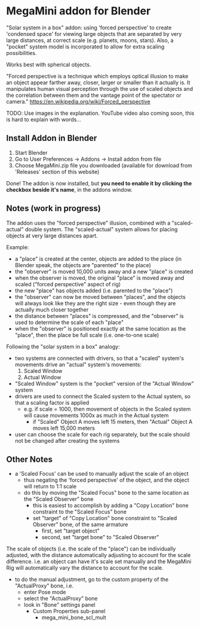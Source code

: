 # MegaMini addon for Blender
"Solar system in a box" addon: using 'forced perspective' to create 'condensed space' for viewing large objects that are separated by very large distances, at correct scale (e.g. planets, moons, stars). Also, a "pocket" system model is incorporated to allow for extra scaling possibilities.

Works best with spherical objects.

"Forced perspective is a technique which employs optical illusion to make an object appear farther away, closer, larger or smaller than it actually is. It manipulates human visual perception through the use of scaled objects and the correlation between them and the vantage point of the spectator or camera."
https://en.wikipedia.org/wiki/Forced_perspective

TODO: Use images in the explanation. YouTube video also coming soon, this is hard to explain with words...

## Install Addon in Blender
1) Start Blender
2) Go to User Preferences -> Addons -> Install addon from file
3) Choose MegaMini.zip file you downloaded (available for download from 'Releases' section of this website)

Done! The addon is now installed, but **you need to enable it by clicking the checkbox beside it's name**, in the addons window.

## Notes (work in progress)
The addon uses the "forced perspective" illusion, combined with a "scaled-actual" double system.
The "scaled-actual" system allows for placing objects at very large distances apart.

Example:
  - a "place" is created at the center, objects are added to the place (in Blender speak, the objects are "parented" to the place)
  - the "observer" is moved 10,000 units away and a new "place" is created
  - when the observer is moved, the original "place" is moved away and scaled ("forced perspective" aspect of rig)
  - the new "place" has objects added (i.e. parented to the "place")
  - the "observer" can now be moved between "places", and the objects will always look like they are the right size - even though they are actually much closer together
  - the distance between "places" is compressed, and the "observer" is used to determine the scale of each "place"
  - when the "observer" is positioned exactly at the same location as the "place", then the place be full scale (i.e. one-to-one scale)

Following the "solar system in a box" analogy:
- two systems are connected with drivers, so that a "scaled" system's movements drive an "actual" system's movements:
  1) Scaled Window
  2) Actual Window
- "Scaled Window" system is the "pocket" version of the "Actual Window" system
- drivers are used to connect the Scaled system to the Actual system, so that a scaling factor is applied
  - e.g. if scale = 1000, then movement of objects in the Scaled system will cause movements 1000x as much in the Actual system
    - if "Scaled" Object A moves left 15 meters, then "Actual" Object A moves left 15,000 meters
- user can choose the scale for each rig separately, but the scale should not be changed after creating the systems

## Other Notes
- a 'Scaled Focus' can be used to manually adjust the scale of an object
  - thus negating the 'forced perspective' of the object, and the object will return to 1:1 scale
  - do this by moving the "Scaled Focus" bone to the same location as the "Scaled Observer" bone
    - this is easiest to accomplish by adding a "Copy Location" bone constraint to the "Scaled Focus" bone
	- set "target" of "Copy Location" bone constraint to "Scaled Observer" bone, of the same armature
	  - first, set "target object"
	  - second, set "target bone" to "Scaled Observer"

The scale of objects (i.e. the scale of the "place") can be individually adjusted, with the distance automatically adjusting to account for the scale difference.
i.e. an object can have it's scale set manually and the MegaMini Rig will automatically vary the distance to account for the scale.
  - to do the manual adjustment, go to the custom property of the "ActualProxy" bone, i.e.
    - enter Pose mode
	- select the "ActualProxy" bone
	- look in "Bone" settings panel
	    - Custom Properties sub-panel
		  - mega_mini_bone_scl_mult
